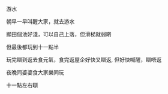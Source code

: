 游水

朝早一早叫醒大家，就去游水

顯田個池好淺，可以自己上落，但滑梯就弱啲

但最後都玩到十一點半

玩完瞓到返去食元氣，食完返屋企好快又瞓返, 但好快喊醒，瞓唔返

夜晚同婆婆食大家樂同玩

十一點左右瞓
